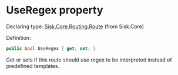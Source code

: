 <!--

Copyrights 2023 Sisk Framework - CypherPotato
Published under MIT license

!!! DO NOT EDIT THIS FILE !!!
This file was generated by a tool in the Sisk package. To edit the information in this documentation,
edit the XML documentation present in the Sisk source code.

-->


# UseRegex property

Declaring type: [Sisk.Core.Routing.Route](/spec/Sisk.Core.Routing.Route.md) (from Sisk.Core)


Definition:

```cs
public bool UseRegex { get; set; }
```

Get or sets if this route should use regex to be interpreted instead of predefined templates.

